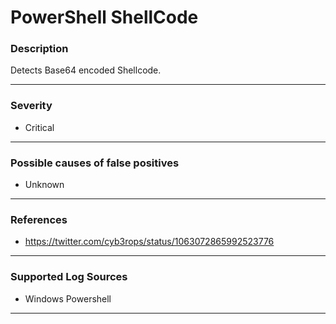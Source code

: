 # PowerShell ShellCode
### Description

Detects Base64 encoded Shellcode.

-------------------
### Severity

- Critical

-------------------
<!---
### Detailed Information

- Why is this alert triggered?
- What are the typical causes that generate this alert? (e.g. port scans, unusual file access activity, etc...)
- Which corroborating information should be looked up?
- Any supporting queries to get more information?
- Any supporting visualizations to get more information?

-------------------
--->
### Possible causes of false positives

- Unknown

-------------------
### References

- https://twitter.com/cyb3rops/status/1063072865992523776

-------------------
### Supported Log Sources

- Windows Powershell

-------------------
